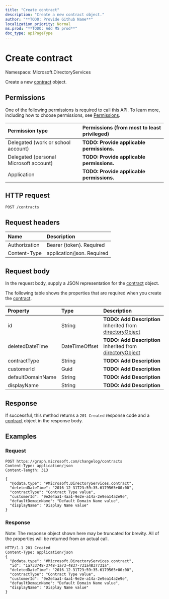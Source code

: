 ```yaml
---
title: "Create contract"
description: "Create a new contract object."
author: "**TODO: Provide Github Name**"
localization_priority: Normal
ms.prod: "**TODO: Add MS prod**"
doc_type: apiPageType
---
```


# Create contract

Namespace: Microsoft.DirectoryServices

Create a new [contract](../resources/microsoft.directoryservices-contract.md) object.

## Permissions
One of the following permissions is required to call this API. To learn more, including how to choose permissions, see [Permissions](/concepts/permissions-reference.md).

|Permission type|Permissions (from most to least privileged)|
|:---|:---|
|Delegated (work or school account)|**TODO: Provide applicable permissions.**|
|Delegated (personal Microsoft account)|**TODO: Provide applicable permissions.**|
|Application|**TODO: Provide applicable permissions.**|

## HTTP request
<!-- {
  "blockType": "ignored"
}
-->
``` http
POST /contracts
```

## Request headers
|Name|Description|
|:---|:---|
|Authorization|Bearer {token}. Required|
|Content-Type|application/json. Required|

## Request body
In the request body, supply a JSON representation for the [contract](../resources/microsoft.directoryservices-contract.md) object.

The following table shows the properties that are required when you create the [contract](../resources/microsoft.directoryservices-contract.md).

|Property|Type|Description|
|:---|:---|:---|
|id|String|**TODO: Add Description** Inherited from [directoryObject](../resources/microsoft.directoryservices-directoryobject.md)|
|deletedDateTime|DateTimeOffset|**TODO: Add Description** Inherited from [directoryObject](../resources/microsoft.directoryservices-directoryobject.md)|
|contractType|String|**TODO: Add Description**|
|customerId|Guid|**TODO: Add Description**|
|defaultDomainName|String|**TODO: Add Description**|
|displayName|String|**TODO: Add Description**|



## Response
If successful, this method returns a `201 Created` response code and a [contract](../resources/microsoft.directoryservices-contract.md) object in the response body.

## Examples

### Request
<!-- {
  "blockType": "request",
  "name": "create_contract_from_contracts"
}
-->
``` http
POST https://graph.microsoft.com/changelog/contracts
Content-Type: application/json
Content-length: 313

{
  "@odata.type": "#Microsoft.DirectoryServices.contract",
  "deletedDateTime": "2016-12-31T23:59:35.6179565+00:00",
  "contractType": "Contract Type value",
  "customerId": "9e2e4aa1-4aa1-9e2e-a14a-2e9ea14a2e9e",
  "defaultDomainName": "Default Domain Name value",
  "displayName": "Display Name value"
}
```

### Response
Note: The response object shown here may be truncated for brevity. All of the properties will be returned from an actual call.
<!-- {
  "blockType": "response",
  "truncated": true,
  "@odata.type": "microsoft.directoryservices.contract"
}
-->
``` http
HTTP/1.1 201 Created
Content-Type: application/json
{
  "@odata.type": "#Microsoft.DirectoryServices.contract",
  "id": "1a733748-3748-1a73-4837-731a4837731a",
  "deletedDateTime": "2016-12-31T23:59:35.6179565+00:00",
  "contractType": "Contract Type value",
  "customerId": "9e2e4aa1-4aa1-9e2e-a14a-2e9ea14a2e9e",
  "defaultDomainName": "Default Domain Name value",
  "displayName": "Display Name value"
}
```


